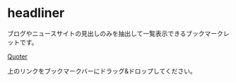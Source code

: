 # headliner

ブログやニュースサイトの見出しのみを抽出して一覧表示できるブックマークレットです。

<a href="javascript:var headerElements = ['h1', 'h2', 'h3'].map(function(elm) { return document.querySelectorAll(elm + '>a'); });var win = window.open();win.document.write('<html><head><title>HEADLINES</title></head><body><div id='main'></div></body></html>');var main = win.document.getElementById('main');function appendHeadlines(target, headlines) {  for(var i=0; i < headlines.length; i++) {    target.insertAdjacentHTML('beforeend', '<h2>' + headlines[i].outerHTML + '</h2>');  }}function max_with(ary, func) {  var max, current;  for(var i = 0; i < ary.length; i++) {    current = ary[i];    if(i === 0){      max = current;    }else if(func(current) > func(max)){      max = current;    }else{    }  }  return max;}var elm = max_with(headerElements, function(elm){  return elm.length;});appendHeadlines(main, elm);
">Quoter</a>

上のリンクをブックマークバーにドラッグ&ドロップしてください。

